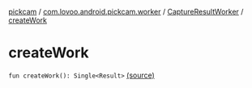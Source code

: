 [pickcam](../../index.md) / [com.lovoo.android.pickcam.worker](../index.md) / [CaptureResultWorker](index.md) / [createWork](./create-work.md)

# createWork

`fun createWork(): Single<Result>` [(source)](https://github.com/lovoo/android-pickpic/blob/master/pickcam/src/main/kotlin/com/lovoo/android/pickcam/worker/CaptureResultWorker.kt#L36)